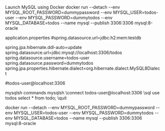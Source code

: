 Launch MySQL using Docker
docker run --detach --env MYSQL_ROOT_PASSWORD=dummypassword --env MYSQL_USER=todos-user --env MYSQL_PASSWORD=dummytodos
--env MYSQL_DATABASE=todos --name mysql --publish 3306:3306 mysql:8-oracle

application.properties
#spring.datasource.url=jdbc:h2:mem:testdb

spring.jpa.hibernate.ddl-auto=update
spring.datasource.url=jdbc:mysql://localhost:3306/todos
spring.datasource.username=todos-user
spring.datasource.password=dummytodos
spring.jpa.properties.hibernate.dialect=org.hibernate.dialect.MySQL8Dialect

#todos-user@localhost:3306

mysqlsh commands
mysqlsh
\connect todos-user@localhost:3306
\sql
use todos
select * from todo;
\quit

docker run --detach
--env MYSQL_ROOT_PASSWORD=dummypassword
--env MYSQL_USER=todos-user
--env MYSQL_PASSWORD=dummytodos
--env MYSQL_DATABASE=todos
--name mysql
--publish 3306:3306 mysql:8-oracle


